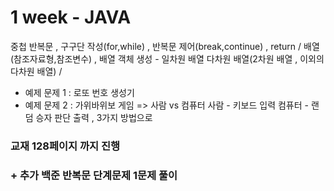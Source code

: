 # 1 week - JAVA
중첩 반복문 , 구구단 작성(for,while) , 반복문 제어(break,continue) , return /
배열(참조자료형,참조변수) , 배열 객체 생성 - 일차원 배열 
다차원 배열(2차원 배열 , 이외의 다차원 배열) / 
- 예제 문제 1 : 로또 번호 생성기 
- 예제 문제 2 : 가위바위보 게임 
=> 사람 vs 컴퓨터 
사람 - 키보드 입력 
컴퓨터 - 랜덤 
승자 판단 출력 , 3가지 방법으로 
### 교재 128페이지 까지 진행
### + 추가 백준 반복문 단계문제 1문제 풀이

